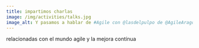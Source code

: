 ```yaml
---
title: impartimos charlas
image: /img/activities/talks.jpg
image_alt: Y pasamos a hablar de #Agile con @lasdelpulpo de @AgileAragon  en el #Betabeers de #Zaragoza (foto de @ferpega)
---
```

relacionadas con el mundo agile y la mejora contínua
